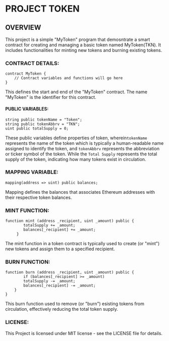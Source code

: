 # PROJECT TOKEN
## OVERVIEW
This project is a simple "MyToken" program that demosntrate a smart contract for creating and managing a basic token named MyToken(TKN). It includes functionalities for minting new tokens and burning existing tokens.

### CONTRACT DETAILS:
```solidity
contract MyToken {
    // Contract variables and functions will go here
}
```
This defines the start and end of the "MyToken" contract. The name "MyToken" is the identifier for this contract.

#### PUBLIC VARIABLES:
```solidity
string public tokenName = "Token";
string public tokenAbbrv = "TKN";
uint public totalSupply = 0;
```
These public variables define properties of token, wherein`tokenName` represents the name of the token which is typically a human-readable name assigned to identify the token, and `tokenAbbrv` represents the abbreviation or ticker symbol of the token. While the `Total Supply` represents the total supply of the token, indicating how many tokens exist in circulation.

### MAPPING VARIABLE:
```
mapping(address => uint) public balances;
```
Mapping defines the balances that associates Ethereum addresses with their respective token balances.

### MINT FUNCTION:
```solidity
function mint (address _recipient, uint _amount) public {
        totalSupply += _amount;  
        balances[_recipient] += _amount; 
     }
```
The mint function in a token contract is typically used to create (or "mint") new tokens and assign them to a specified recipient.

### BURN FUNCTION:
```solidity
function burn (address _recipient, uint _amount) public {
        if (balances[_recipient] >= _amount)
        totalSupply -= _amount; 
        balances[_recipient] -= _amount;  
    }
}
```
This burn function used to remove (or "burn") esisting tokens from circulation, effectively reducing the total token supply.

### LICENSE:
This Project is licensed under MIT license - see the LICENSE file for details.
